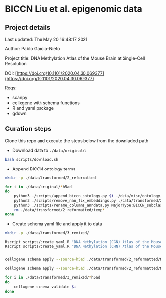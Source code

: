 # BICCN Liu et al. epigenomic data 

## Project details

Last updated: Thu May 20 16:48:17 2021

Author: Pablo Garcia-Nieto

Project title: DNA Methylation Atlas of the Mouse Brain at Single-Cell Resolution

DOI: [https://doi.org/10.1101/2020.04.30.069377](https://doi.org/10.1101/2020.04.30.069377)

Reqs:

- scanpy
- cellxgene with schema functions
- R and yaml package
- gdown


## Curation steps

Clone this repo and execute the steps below from the downladed path

- Download data to `./data/original/`:

```bash
bash scripts/download.sh
```



- Append BICCN ontology terms

```bash
mkdir -p ./data/transformed/2_reformatted

for i in ./data/original/*h5ad
do
    python3 ./scripts/append_biccn_ontology.py $i ./data/misc/ontology_biccn.txt ./data/transformed/2_reformatted/temp_biccn.h5ad
    python3 ./scripts/remove_nan_fix_embeddings.py ./data/transformed/2_reformatted/temp_biccn.h5ad ./data/transformed/2_reformatted/temp_biccn_2.h5ad
    python3 ./scripts/rename_columns_anndata.py MajorType:BICCN_subclass_label,CellClass:BICCN_class_label,SubType:BICCN_cluster_label ./data/transformed/2_reformatted/temp_biccn_2.h5ad ./data/transformed/2_reformatted/$(basename $i)
    rm ./data/transformed/2_reformatted/temp*
done

```

- Create schema yaml file and apply it to data

```bash
mkdir -p ./data/transformed/3_remixed/

Rscript scripts/create_yaml.R "DNA Methylation (CGN) Atlas of the Mouse Brain at Single-Cell Resolution" ./data/misc/ontology_lookup_* ./schema_CGN.yml
Rscript scripts/create_yaml.R "DNA Methylation (CHN) Atlas of the Mouse Brain at Single-Cell Resolution" ./data/misc/ontology_lookup_* ./schema_CHN.yml


cellxgene schema apply --source-h5ad ./data/transformed/2_reformatted/MouseBrainMethylome.mCG.h5ad --remix-config ./schema_CGN.yml --output-filename ./data/transformed/3_remixed/MouseBrainMethylome.mCG.h5ad

cellxgene schema apply --source-h5ad ./data/transformed/2_reformatted/MouseBrainMethylome.mCH.h5ad --remix-config ./schema_CHN.yml --output-filename ./data/transformed/3_remixed/MouseBrainMethylome.mCH.h5ad

for i in ./data/transformed/3_remixed/*h5ad
do
    cellxgene schema validate $i
done 

```
